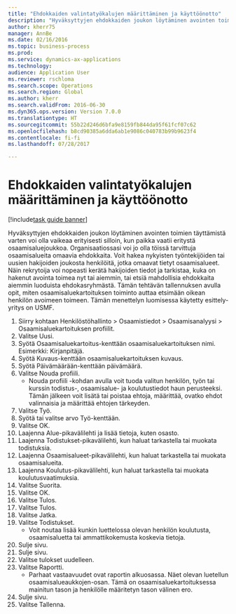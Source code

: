 ```yaml
--- 
title: "Ehdokkaiden valintatyökalujen määrittäminen ja käyttöönotto"
description: "Hyväksyttyjen ehdokkaiden joukon löytäminen avointen toimien täyttämistä varten voi olla vaikeaa erityisesti silloin, kun paikka vaatii eritystä osaamisaluejoukkoa."
author: kherr75
manager: AnnBe
ms.date: 02/16/2016
ms.topic: business-process
ms.prod: 
ms.service: dynamics-ax-applications
ms.technology: 
audience: Application User
ms.reviewer: rschloma
ms.search.scope: Operations
ms.search.region: Global
ms.author: kherr
ms.search.validFrom: 2016-06-30
ms.dyn365.ops.version: Version 7.0.0
ms.translationtype: HT
ms.sourcegitcommit: 55b22d246d6bfa9e8159fb844da95f61fcf07c62
ms.openlocfilehash: b8cd90385a6dda6ab1e9086c040783b99b9623f4
ms.contentlocale: fi-fi
ms.lasthandoff: 07/28/2017

---
```

# <a name="identify-and-deploy-candidate-selection-tools"></a>Ehdokkaiden valintatyökalujen määrittäminen ja käyttöönotto

[!include[task guide banner](../../includes/task-guide-banner.md)]

Hyväksyttyjen ehdokkaiden joukon löytäminen avointen toimien täyttämistä varten voi olla vaikeaa erityisesti silloin, kun paikka vaatii eritystä osaamisaluejoukkoa.  Organisaatiossasi voi jo olla töissä tarvittuja osaamisalueita omaavia ehdokkaita. Voit hakea nykyisten työntekijöiden tai uusien hakijoiden joukosta henkilöitä, jotka omaavat tietyt osaamisalueet. Näin rekrytoija voi nopeasti kerätä hakijoiden tiedot ja tarkistaa, kuka on hakenut avointa toimea nyt tai aiemmin, tai etsiä mahdollisia ehdokkaita aiemmin luoduista ehdokasryhmästä. Tämän tehtävän tallennuksen avulla opit, miten osaamisaluekartoituksen toiminto auttaa etsimään oikean henkilön avoimeen toimeen. Tämän menettelyn luomisessa käytetty esittely-yritys on USMF.

1. Siirry kohtaan Henkilöstöhallinto > Osaamistiedot > Osaamisanalyysi > Osaamisaluekartoituksen profiilit.
2. Valitse Uusi.
3. Syötä Osaamisaluekartoitus-kenttään osaamisaluekartoituksen nimi.  Esimerkki: Kirjanpitäjä.
4. Syötä Kuvaus-kenttään osaamisaluekartoituksen kuvaus.
5. Syötä Päivämäärään-kenttään päivämäärä.
6. Valitse Nouda profiili.
    * Nouda profiili -kohdan avulla voit tuoda valitun henkilön, työn tai kurssin todistus-, osaamisalue- ja koulutustiedot haun perusteeksi.   Tämän jälkeen voit lisätä tai poistaa ehtoja, määrittää, ovatko ehdot valinnaisia ja määrittää ehtojen tärkeyden.  
7. Valitse Työ.
8. Syötä tai valitse arvo Työ-kenttään.
9. Valitse OK.
10. Laajenna Alue-pikavälilehti ja lisää tietoja, kuten osasto.
11. Laajenna Todistukset-pikavälilehti, kun haluat tarkastella tai muokata todistuksia.
12. Laajenna Osaamisalueet-pikavälilehti, kun haluat tarkastella tai muokata osaamisalueita.
13. Laajenna Koulutus-pikavälilehti, kun haluat tarkastella tai muokata koulutusvaatimuksia.
14. Valitse Suorita.
15. Valitse OK.
16. Valitse Tulos.
17. Valitse Tulos.
18. Valitse Jatka.
19. Valitse Todistukset.
    * Voit noutaa lisää kunkin luettelossa olevan henkilön koulutusta, osaamisaluetta tai ammattikokemusta koskevia tietoja.  
20. Sulje sivu.
21. Sulje sivu.
22. Valitse tulokset uudelleen.
23. Valitse Raportti.
    * Parhaat vastaavuudet ovat raportin alkuosassa.  Näet olevan luetellun osaamisalueaukkojen-osan.  Tämä on osaamisaluekartoituksessa mainitun tason ja henkilölle määritetyn tason välinen ero.  
24. Sulje sivu.
25. Valitse Tallenna.


